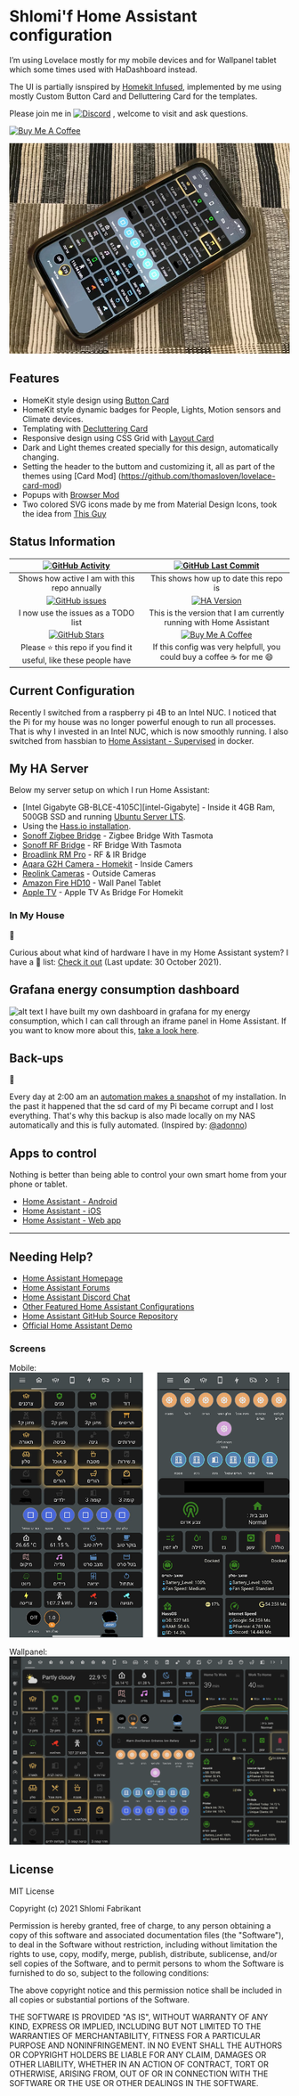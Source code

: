 # Shlomi'f Home Assistant configuration

I’m using Lovelace mostly for my mobile devices and for Wallpanel tablet which some times used with 
HaDashboard instead.

The UI is partially isnspired by [Homekit Infused](https://github.com/jimz011/homekit-infused), 
implemented by me using mostly Custom Button Card and Delluttering Card for the templates.



Please join me in [![Discord](https://badgen.net/badge/icon/discord?icon=discord&label)](https://discord.com/channels/903416013532561520/903416013532561526) , welcome to visit 
and ask questions.

 [![Buy Me A Coffee][paypal-shield]][paypal]

![alt text](https://github.com/shlomifgm/HomeAssistant/blob/master/www/screens/banner.png "Banner")
## Features
- HomeKit style design using [Button Card](https://github.com/custom-cards/button-card)
- HomeKit style dynamic badges for People, Lights, Motion sensors and Climate devices.
- Templating with [Decluttering Card](https://github.com/custom-cards/decluttering-card)
- Responsive design using CSS Grid with [Layout Card](https://github.com/thomasloven/lovelace-layout-card)
- Dark and Light themes created specially for this design, automatically changing.
- Setting the header to the buttom and customizing it, all as part of the themes using [Card Mod]
(https://github.com/thomasloven/lovelace-card-mod)
- Popups with [Browser Mod](https://github.com/thomasloven/hass-browser_mod)
- Two colored SVG icons made by me from Material Design Icons, took the idea from [This Guy](https://community.home-assistant.io/t/a-different-take-on-designing-a-lovelace-ui/162594) 

## Status Information

| [![GitHub Activity][commits-shield]][commits] | [![GitHub Last Commit][last-commit-shield]][commits]|
|:---:|:---:|
| Shows how active I am with this repo annually | This shows how up to date this repo is |
| [![GitHub issues][issues-shield]][issues] | [![HA Version][ha-version-shield]][home-assistant] |
| I now use the issues as a TODO list | This is the version that I am currently running with Home Assistant |
| [![GitHub Stars][stars-shield]][stars] | [![Buy Me A Coffee][paypal-shield]][paypal] |
| Please :star: this repo if you find it useful, like these people have | If this config was very helpfull, you could buy a coffee :coffee: for me :smile: |

## Current Configuration

Recently I switched from a raspberry pi 4B to an Intel NUC. I noticed that the Pi for my house was no longer powerful enough to run all processes. That is why I invested in an Intel NUC, which is now smoothly running. I also switched from hassbian to [Home Assistant - Supervised][hassio] in docker.

## My HA Server

Below my server setup on which I run Home Assistant:

- [Intel Gigabyte GB-BLCE-4105C][intel-Gigabyte] - Inside it 4GB Ram, 500GB SSD and running [Ubuntu Server LTS][ubuntu-server].
- Using the [Hass.io installation][hassio-install].
- [Sonoff Zigbee Bridge](<https://sonoff.tech/product/smart-home-security/zbbridge/>) - Zigbee Bridge With Tasmota
- [Sonoff RF Bridge](<https://sonoff.tech/product/smart-home-security/rf-bridge/>) - RF Bridge With Tasmota
- [Broadlink RM Pro](<https://www.ibroadlink.com/products/ir+rf>) - RF & IR Bridge
- [Aqara G2H Camera - Homekit](<https://www.aqara.com/us/g2h_camera_hub.html>) - Inside Camers
- [Reolink Cameras](<https://reolink.com/>) - Outside Cameras
- [Amazon Fire HD10](<https://www.amazon.com/Fire-HD-10/dp/B07K1RZWMC>) - Wall Panel Tablet
- [Apple TV](<https://www.apple.com/il/apple-tv-4k//>) - Apple TV As Bridge For Homekit

### In My House   
:house_with_garden:

Curious about what kind of hardware I have in my Home Assistant system? I have a :pencil: list: [Check it out](<https://github.com/shlomifgm/HomeAssistant/blob/master/extras/github_resources/hardware.md>) (Last update: 30 October 2021).

## Grafana energy consumption dashboard
![alt text](https://github.com/shlomifgm/HomeAssistant/blob/master/www/screens/grafana.jpg "Grafana")
I have built my own dashboard in grafana for my energy consumption, which I can call through an iframe panel in Home Assistant. If you want to know more about this, [take a look here](<https://github.com/shlomifgm/HomeAssistant/blob/master/extras/consumption/README.md>).

## Back-ups
:floppy_disk:

Every day at 2:00 am an [automation makes a snapshot][backup-github] of my installation. In the past it happened that the sd card of my Pi became corrupt and I lost everything. That's why this backup is also made locally on my NAS automatically and this is fully automated. (Inspired by: [@adonno][adonno-github])

## Apps to control

Nothing is better than being able to control your own smart home from your phone or tablet.

- [Home Assistant - Android](<https://play.google.com/store/apps/details?id=io.homeassistant.companion.android>)
- [Home Assistant - iOS](<https://www.home-assistant.io/docs/ecosystem/ios/>)
- [Home Assistant - Web app](<https://www.home-assistant.io/docs/frontend/mobile/>)

---

## Needing Help?

- [Home Assistant Homepage](<https://home-assistant.io/>)
- [Home Assistant Forums](<https://community.home-assistant.io/>)
- [Home Assistant Discord Chat](<https://discord.gg/c5DvZ4e>)
- [Other Featured Home Assistant Configurations](<https://home-assistant.io/cookbook/>)
- [Home Assistant GitHub Source Repository](<https://github.com/home-assistant/home-assistant>)
- [Official Home Assistant Demo](<https://home-assistant.io/demo/>)
### Screens

Mobile:    
![alt text](https://github.com/shlomifgm/HomeAssistant/blob/master/www/screens/mobile_new.png "Mobile")

Wallpanel:     
![alt text](https://github.com/shlomifgm/HomeAssistant/blob/master/www/screens/view_kiosk.png "Wallpanel")


## License

MIT License 


Copyright (c) 2021 Shlomi Fabrikant

Permission is hereby granted, free of charge, to any person obtaining a copy
of this software and associated documentation files (the "Software"), to deal
in the Software without restriction, including without limitation the rights
to use, copy, modify, merge, publish, distribute, sublicense, and/or sell
copies of the Software, and to permit persons to whom the Software is
furnished to do so, subject to the following conditions:

The above copyright notice and this permission notice shall be included in all
copies or substantial portions of the Software.

THE SOFTWARE IS PROVIDED "AS IS", WITHOUT WARRANTY OF ANY KIND, EXPRESS OR
IMPLIED, INCLUDING BUT NOT LIMITED TO THE WARRANTIES OF MERCHANTABILITY,
FITNESS FOR A PARTICULAR PURPOSE AND NONINFRINGEMENT. IN NO EVENT SHALL THE
AUTHORS OR COPYRIGHT HOLDERS BE LIABLE FOR ANY CLAIM, DAMAGES OR OTHER
LIABILITY, WHETHER IN AN ACTION OF CONTRACT, TORT OR OTHERWISE, ARISING FROM,
OUT OF OR IN CONNECTION WITH THE SOFTWARE OR THE USE OR OTHER DEALINGS IN THE
SOFTWARE.

[commits-shield]: https://img.shields.io/github/commit-activity/y/shlomifgm/HomeAssistant.svg
[last-commit-shield]: https://img.shields.io/github/last-commit/shlomifgm/HomeAssistant.svg?color=blue&style=plasticr
[stars-shield]: https://img.shields.io/github/stars/shlomifgm/HomeAssistant.svg
[ha-version-shield]: https://img.shields.io/badge/Home%20Assistant-2021.10.6-blue.svg
[uptime-shield]: https://img.shields.io/uptimerobot/status/m781145866-63b6526d17827ec6eebe586f.svg
[gitlabci-shield]: https://gitlab.com/shlomifgmhome/homeassistant/badges/master/pipeline.svg
[paypal-shield]: https://img.shields.io/badge/Buy_Me_A_Coffee-Paypal-orange.svg
[issues-shield]: https://img.shields.io/github/issues/shlomifgm/HomeAssistant.svg

[commits]: https://github.com/shlomifgm/HomeAssistant/commits/master
[stars]: https://github.com/shlomifgm/HomeAssistant/stargazers
[home-assistant]: https://home-assistant.io
[uptime-robot]: https://uptimerobot.com
[gitlabci]: https://gitlab.com/shlomifgmhome/homeassistant/pipelines
[paypal]: https://www.paypal.me/sfh182
[issues]: https://github.com/shlomifgm/HomeAssistant/issues
[hardware]: https://github.com/shlomifgm/HomeAssistant/blob/master/extras/github_resources/hardware.md

[intel-nuc]: https://www.intel.com/content/www/us/en/products/boards-kits/nuc/kits/nuc7i5bnh.html
[ubuntu-server]: https://www.ubuntu.com/download/server
[hassio-install]: https://www.home-assistant.io/hassio/installation/#alternative-install-on-generic-linux-server
[hassio]: https://www.home-assistant.io/hassio/
[adonno-github]: https://github.com/adonno/Home-AssistantConfig
[backup-github]: https://github.com/shlomifgm/HomeAssistant/blob/master/extras/github_resources/auto_backup.yaml
[useage-dashboard]: https://github.com/shlomifgm/HomeAssistant/blob/master/extras/consumption
[student-techlife]: https://github.com/shlomifgm/HomeAssistant
